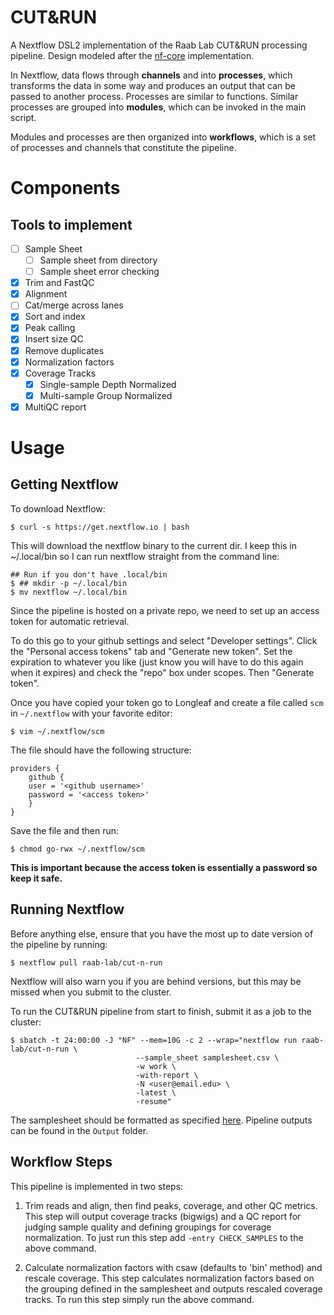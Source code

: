 CUT&RUN
=======

A Nextflow DSL2 implementation of the Raab Lab CUT&RUN processing pipeline. Design modeled after the [nf-core](https://nf-co.re/cutandrun) implementation.

In Nextflow, data flows through **channels** and into **processes**,
which transforms the data in some way and produces an output that can be passed to another process.
Processes are similar to functions.
Similar processes are grouped into **modules**, which can be invoked in the main script.

Modules and processes are then organized into **workflows**,
which is a set of processes and channels that constitute the pipeline.

Components
==========

## Tools to implement

- [ ] Sample Sheet
	- [ ] Sample sheet from directory
	- [ ] Sample sheet error checking
- [X] Trim and FastQC
- [X] Alignment
- [ ] Cat/merge across lanes
- [X] Sort and index
- [X] Peak calling
- [X] Insert size QC
- [X] Remove duplicates
- [X] Normalization factors
- [X] Coverage Tracks
	- [X] Single-sample Depth Normalized
	- [X] Multi-sample Group Normalized
- [X] MultiQC report

Usage
=====

Getting Nextflow
----------------

To download Nextflow:

    $ curl -s https://get.nextflow.io | bash

This will download the nextflow binary to the current dir.
I keep this in ~/.local/bin so I can run nextflow straight from the command line:

    ## Run if you don't have .local/bin
    $ ## mkdir -p ~/.local/bin
    $ mv nextflow ~/.local/bin

Since the pipeline is hosted on a private repo,
we need to set up an access token for automatic retrieval.

To do this go to your github settings and select "Developer settings".
Click the "Personal access tokens" tab and "Generate new token".
Set the expiration to whatever you like (just know you will have to do this again when it expires)
and check the "repo" box under scopes. Then "Generate token".

Once you have copied your token go to Longleaf
and create a file called `scm` in `~/.nextflow` with your favorite editor:

    $ vim ~/.nextflow/scm

The file should have the following structure:

    providers {
	    github {
		user = '<github username>'
		password = '<access token>'
	    }
    }

Save the file and then run:

    $ chmod go-rwx ~/.nextflow/scm

**This is important because the access token is essentially a password so keep it safe.**

Running Nextflow
----------------

Before anything else, ensure that you have the most up to date version of the pipeline
by running:

    $ nextflow pull raab-lab/cut-n-run

Nextflow will also warn you if you are behind versions,
but this may be missed when you submit to the cluster.

To run the CUT&RUN pipeline from start to finish, submit it as a job to the cluster:

    $ sbatch -t 24:00:00 -J "NF" --mem=10G -c 2 --wrap="nextflow run raab-lab/cut-n-run \
								--sample_sheet samplesheet.csv \
								-w work \
								-with-report \
								-N <user@email.edu> \
								-latest \
								-resume"

The samplesheet should be formatted as specified [here](docs/params.md). Pipeline outputs can be found in the `Output` folder.

Workflow Steps
--------------

This pipeline is implemented in two steps:

1. Trim reads and align, then find peaks, coverage, and other QC metrics. This step will output coverage tracks (bigwigs) and a QC report for judging sample quality and defining groupings for coverage normalization. To just run this step add `-entry CHECK_SAMPLES` to the above command.

2. Calculate normalization factors with csaw (defaults to 'bin' method) and rescale coverage. This step calculates normalization factors based on the grouping defined in the samplesheet and outputs rescaled coverage tracks. To run this step simply run the above command.
